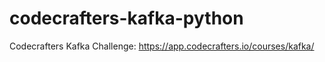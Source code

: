 # codecrafters-kafka-python
Codecrafters Kafka Challenge: https://app.codecrafters.io/courses/kafka/
